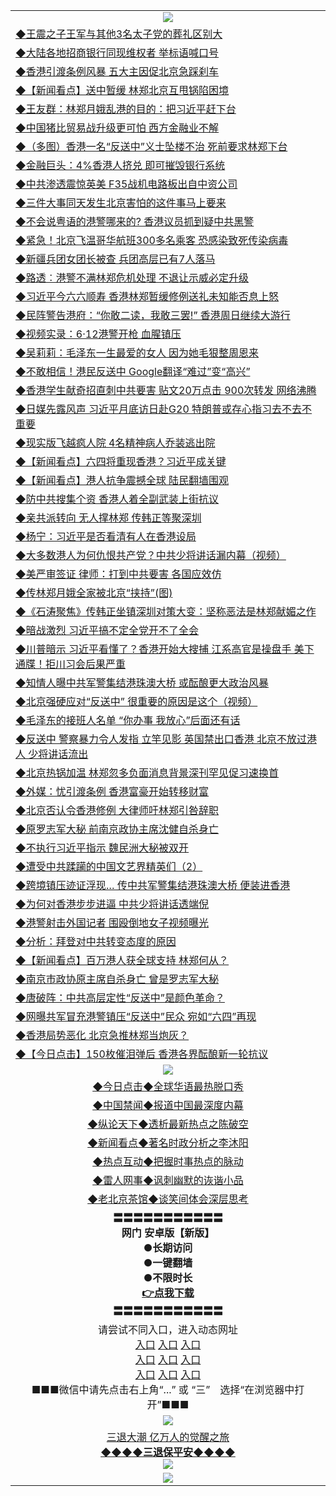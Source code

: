 <table>
  <tr>
    <td align=center><img src="https://github.com/gyhhx/image-upload/blob/master/yaowen.jpg" /></td>
  </tr>
  <tr>
<td align=left>
<a href="http://cusbnbdtzcctk.global.ssl.fastly.net/oo.aspx?name=c1044199&key=byrubgbzsydi&from=gy">◆王震之子王军与其他3名太子党的葬礼区别大</a><br/>
</td>
   </tr>
<tr>
<td align=left>
<a href="https://cusbnbdtzcctk.global.ssl.fastly.net/oo.aspx?name=c1044193&key=byrubgbzsydi&from=gy">◆大陆各地招商银行同现维权者 举标语喊口号</a><br/></td>
  </tr>
  <tr>
<td align=left>
<a href="https://cusbnbdtzcctk.global.ssl.fastly.net/oo.aspx?name=c1044210&key=byrubgbzsydi&from=gy">◆香港引渡条例风暴 五大主因促北京急踩刹车</a><br/></td>
 </tr>
  <tr>
<td align=left>
<a href="http://cusbnbdtzcctk.global.ssl.fastly.net/oo.aspx?name=c1044206&key=byrubgbzsydi&from=gy">◆【新闻看点】送中暂缓 林郑北京互甩锅陷困境</a><br/></td>
 </tr>
   <tr>
<td align=left>
<a href="http://cusbnbdtzcctk.global.ssl.fastly.net/oo.aspx?name=c1044189&key=byrubgbzsydi&from=gy">◆王友群：林郑月娥乱港的目的：把习近平赶下台</a><br/></td>
   </tr> 
  <tr>
<td align=left>
<a href="http://cusbnbdtzcctk.global.ssl.fastly.net/oo.aspx?name=c1044170&key=byrubgbzsydi&from=gy">◆中国猪比贸易战升级更可怕 西方金融业不解</a><br/></td>
  </tr> 
 <tr>
<td align=left>
<a href="http://cusbnbdtzcctk.global.ssl.fastly.net/oo.aspx?name=http://www.soundofhope.org/gb/2019/06/15/n2962213.html&key=byrubgbzsydi&from=gy">◆（多图）香港一名“反送中”义士坠楼不治 死前要求林郑下台
</a><br/>
</td>
   </tr>
 <tr>
<td align=left>
<a href="http://cusbnbdtzcctk.global.ssl.fastly.net/oo.aspx?name=https://www.ntdtv.com/gb/2019/06/15/a102601842.html&key=byrubgbzsydi&from=gy">◆金融巨头：4%香港人挤兑 即可摧毁银行系统</a><br/></td>
  </tr>
  <tr>
<td align=left>
<a href="http://cusbnbdtzcctk.global.ssl.fastly.net/oo.aspx?name=https://www.ntdtv.com/gb/2019/06/15/a102601879.html&key=byrubgbzsydi&from=gy">◆中共渗透震惊英美 F35战机电路板出自中资公司</a><br/></td>
 </tr>
   <tr>
<td align=left>
<a href="http://cusbnbdtzcctk.global.ssl.fastly.net/oo.aspx?name=c1044124&key=byrubgbzsydi&from=gy">◆三件大事同天发生北京害怕的这件事马上要来</a><br/>
</td>
   </tr>
 <tr>
<td align=left>
<a href="http://cusbnbdtzcctk.global.ssl.fastly.net/oo.aspx?name=c1044174&key=byrubgbzsydi&from=gy">◆不会说粤语的港警哪来的? 香港议员抓到疑中共黑警</a><br/></td>
  </tr>
  <tr>
<td align=left>
<a href="http://cusbnbdtzcctk.global.ssl.fastly.net/oo.aspx?name=c1044141&key=byrubgbzsydi&from=gy">◆紧急！北京飞温哥华航班300多名乘客 恐感染致死传染病毒</a><br/></td>
 </tr>
  <tr>
<td align=left>
<a href="http://cusbnbdtzcctk.global.ssl.fastly.net/oo.aspx?name=c1044167&key=byrubgbzsydi&from=gy">◆新疆兵团女团长被查 兵团高层已有7人落马</a><br/></td>
 </tr>
   <tr>
<td align=left>
<a href="http://cusbnbdtzcctk.global.ssl.fastly.net/oo.aspx?name=c1044173&key=byrubgbzsydi&from=gy">◆路透︰港警不满林郑危机处理 不退让示威必定升级</a><br/></td>
   </tr> 
  <tr>
<td align=left>
<a href="http://cusbnbdtzcctk.global.ssl.fastly.net/oo.aspx?name=c1044225&key=byrubgbzsydi&from=gy">◆习近平今六六顺寿 香港林郑暂缓修例送礼未知能否息上怒</a><br/></td>
  </tr> 
 <tr>
<td align=left>
<a href="http://cusbnbdtzcctk.global.ssl.fastly.net/oo.aspx?name=c1044224&key=byrubgbzsydi&from=gy">◆民阵警告港府：“你敢二读，我敢三罢!” 香港周日继续大游行</a><br/>
</td>
   </tr>
 <tr>
<td align=left>
<a href="http://cusbnbdtzcctk.global.ssl.fastly.net/oo.aspx?name=c1044200&key=byrubgbzsydi&from=gy">◆视频实录：6‧12港警开枪 血腥镇压</a><br/>
</td>
   </tr>
 <tr>
<td align=left>
<a href="http://cusbnbdtzcctk.global.ssl.fastly.net/oo.aspx?name=c1044294&key=byrubgbzsydi&from=gy">◆吴莉莉：毛泽东一生最爱的女人 因为她毛狠整周恩来</a><br/></td>
  </tr>
  <tr>
<td align=left>
<a href="http://cusbnbdtzcctk.global.ssl.fastly.net/oo.aspx?name=c1044153&key=byrubgbzsydi&from=gy">◆不敢相信！港民反送中 Google翻译“难过”变“高兴”</a><br/></td>
 </tr>
   <tr>
<td align=left>
<a href="http://cusbnbdtzcctk.global.ssl.fastly.net/oo.aspx?name=c1044190&key=byrubgbzsydi&from=gy">◆香港学生献奇招直刺中共要害 贴文20万点击 900次转发 网络沸腾</a><br/>
</td>
   </tr>
 <tr>
<td align=left>
<a href="http://cusbnbdtzcctk.global.ssl.fastly.net/oo.aspx?name=c1044240&key=byrubgbzsydi&from=gy">◆日媒先露风声 习近平月底访日赴G20 特朗普或存心指习去不去不重要</a><br/>
</td>
   </tr>
<tr>
<td align=left>
<a href="https://cusbnbdtzcctk.global.ssl.fastly.net/oo.aspx?name=c1044152&key=byrubgbzsydi&from=gy">◆现实版飞越疯人院 4名精神病人乔装逃出院</a><br/>
</td>       
</tr> 
  <tr>
<td align=left>
<a href="http://cusbnbdtzcctk.global.ssl.fastly.net/oo.aspx?name=c1043965&key=byrubgbzsydi&from=gy">◆【新闻看点】六四将重现香港？习近平成关键</a><br/>
</td>
   </tr>
<tr>
<td align=left>
<a href="https://cusbnbdtzcctk.global.ssl.fastly.net/oo.aspx?name=c1043966&key=byrubgbzsydi&from=gy">◆【新闻看点】港人抗争震撼全球 陆民翻墙围观</a><br/></td>
  </tr>
  <tr>
<td align=left>
<a href="https://cusbnbdtzcctk.global.ssl.fastly.net/oo.aspx?name=c1043877&key=byrubgbzsydi&from=gy">◆防中共搜集个资 香港人着全副武装上街抗议</a><br/></td>
 </tr>
  <tr>
<td align=left>
<a href="http://cusbnbdtzcctk.global.ssl.fastly.net/oo.aspx?name=c1043994&key=byrubgbzsydi&from=gy">◆亲共派转向 无人撑林郑 传韩正等聚深圳</a><br/></td>
 </tr>
   <tr>
<td align=left>
<a href="http://cusbnbdtzcctk.global.ssl.fastly.net/oo.aspx?name=c1043988&key=byrubgbzsydi&from=gy">◆杨宁：习近平是否看清有人在香港设局</a><br/></td>
   </tr> 
  <tr>
<td align=left>
<a href="http://cusbnbdtzcctk.global.ssl.fastly.net/oo.aspx?name=c1043902&key=byrubgbzsydi&from=gy">◆大多数港人为何仇恨共产党？中共少将讲话漏内幕（视频）</a><br/></td>
  </tr> 
 <tr>
<td align=left>
<a href="http://cusbnbdtzcctk.global.ssl.fastly.net/oo.aspx?name=c1043971&key=byrubgbzsydi&from=gy">◆美严审签证 律师：打到中共要害 各国应效仿</a><br/>
</td>
   </tr>
 <tr>
<td align=left>
<a href="http://cusbnbdtzcctk.global.ssl.fastly.net/oo.aspx?name=http://www.secretchina.com/news/gb/2019/06/15/897062.html&key=byrubgbzsydi&from=gy">◆传林郑月娥全家被北京“挟持”(图)</a><br/></td>
  </tr>
  <tr>
<td align=left>
<a href="http://cusbnbdtzcctk.global.ssl.fastly.net/oo.aspx?name=c816850_159_2&key=byrubgbzsydi&from=gy">◆《石涛聚焦》传韩正坐镇深圳对策大变：坚称恶法是林郑献媚之作</a><br/></td>
 </tr>
   <tr>
<td align=left>
<a href="http://cusbnbdtzcctk.global.ssl.fastly.net/oo.aspx?name=http://www.secretchina.com/news/gb/2019/06/13/896790.html&key=byrubgbzsydi&from=gy">◆暗战激烈 习近平搞不定全党开不了全会</a><br/>
</td>
   </tr>
 <tr>
<td align=left>
<a href="http://cusbnbdtzcctk.global.ssl.fastly.net/oo.aspx?name=c1043930&key=byrubgbzsydi&from=gy">◆川普暗示 习近平看懂了？香港开始大搜捕 江系高官是操盘手 美下通牒！拒川习会后果严重</a><br/></td>
  </tr>
  <tr>
<td align=left>
<a href="http://cusbnbdtzcctk.global.ssl.fastly.net/oo.aspx?name=c1043914&key=byrubgbzsydi&from=gy">◆知情人曝中共军警集结港珠澳大桥 或酝酿更大政治风暴</a><br/></td>
 </tr>
  <tr>
<td align=left>
<a href="http://cusbnbdtzcctk.global.ssl.fastly.net/oo.aspx?name=c1043866&key=byrubgbzsydi&from=gy">◆北京强硬应对“反送中” 很重要的原因是这个（视频）</a><br/></td>
 </tr>
   <tr>
<td align=left>
<a href="http://cusbnbdtzcctk.global.ssl.fastly.net/oo.aspx?name=c1043993&key=byrubgbzsydi&from=gy">◆毛泽东的接班人名单 “你办事 我放心”后面还有话</a><br/></td>
   </tr> 
  <tr>
<td align=left>
<a href="http://cusbnbdtzcctk.global.ssl.fastly.net/oo.aspx?name=c1043932&key=byrubgbzsydi&from=gy">◆反送中 警察暴力令人发指 立竿见影 英国禁出口香港 北京不放过港人 少将讲话流出</a><br/></td>
  </tr> 
 <tr>
<td align=left>
<a href="http://cusbnbdtzcctk.global.ssl.fastly.net/oo.aspx?name=c1043959&key=byrubgbzsydi&from=gy">◆北京热锅加温 林郑忽多负面消息背景深刊罕见促习速换首</a><br/>
</td>
   </tr>
 <tr>
<td align=left>
<a href="http://cusbnbdtzcctk.global.ssl.fastly.net/oo.aspx?name=c1043973&key=byrubgbzsydi&from=gy">◆外媒：忧引渡条例 香港富豪开始转移财富</a><br/>
</td>
   </tr>
 <tr>
<td align=left>
<a href="http://cusbnbdtzcctk.global.ssl.fastly.net/oo.aspx?name=c1043972&key=byrubgbzsydi&from=gy">◆北京否认令香港修例 大律师吁林郑引咎辞职</a><br/></td>
  </tr>
  <tr>
<td align=left>
<a href="http://cusbnbdtzcctk.global.ssl.fastly.net/oo.aspx?name=c1043881&key=byrubgbzsydi&from=gy">◆原罗志军大秘 前南京政协主席沈健自杀身亡</a><br/></td>
 </tr>
   <tr>
<td align=left>
<a href="http://cusbnbdtzcctk.global.ssl.fastly.net/oo.aspx?name=c1043946&key=byrubgbzsydi&from=gy">◆不执行习近平指示 魏民洲大秘被双开</a><br/>
</td>
   </tr>
 <tr>
<td align=left>
<a href="http://cusbnbdtzcctk.global.ssl.fastly.net/oo.aspx?name=c1043999&key=byrubgbzsydi&from=gy">◆遭受中共蹂躏的中国文艺界精英们（2）</a><br/>
</td>
   </tr>
<tr>
<td align=left>
<a href="https://cusbnbdtzcctk.global.ssl.fastly.net/oo.aspx?name=c1044011&key=byrubgbzsydi&from=gy">◆跨境镇压迹证浮现… 传中共军警集结港珠澳大桥 便装进香港</a><br/>
</td>       
</tr> 
  <tr>
<td align=left>
<a href="http://cusbnbdtzcctk.global.ssl.fastly.net/oo.aspx?name=c1043750&key=byrubgbzsydi&from=gy">◆为何对香港步步进逼 中共少将讲话透端倪</a><br/>
</td>
   </tr>
<tr>
<td align=left>
<a href="https://cusbnbdtzcctk.global.ssl.fastly.net/oo.aspx?name=http://www.epochtimes.com/gb/19/6/13/n11320802.htm&key=byrubgbzsydi&from=gy">◆港警射击外国记者 围殴倒地女子视频曝光</a><br/></td>
  </tr>
  <tr>
<td align=left>
<a href="https://cusbnbdtzcctk.global.ssl.fastly.net/oo.aspx?name=c1043630&key=byrubgbzsydi&from=gy">◆分析：拜登对中共转变态度的原因</a><br/></td>
 </tr>
  <tr>
<td align=left>
<a href="http://cusbnbdtzcctk.global.ssl.fastly.net/oo.aspx?name=c1043752&key=byrubgbzsydi&from=gy">◆【新闻看点】百万港人获全球支持 林郑何从？</a><br/></td>
 </tr>
   <tr>
<td align=left>
<a href="http://cusbnbdtzcctk.global.ssl.fastly.net/oo.aspx?name=c1043753&key=byrubgbzsydi&from=gy">◆南京市政协原主席自杀身亡 曾是罗志军大秘</a><br/></td>
   </tr> 
  <tr>
<td align=left>
<a href="http://cusbnbdtzcctk.global.ssl.fastly.net/oo.aspx?name=c1043696&key=byrubgbzsydi&from=gy">◆唐破阵：中共高层定性“反送中”是颜色革命？</a><br/></td>
  </tr> 
 <tr>
<td align=left>
<a href="http://cusbnbdtzcctk.global.ssl.fastly.net/oo.aspx?name=http://www.soundofhope.org/gb/2019/06/13/n2956246.html&key=byrubgbzsydi&from=gy">◆网曝共军冒充港警镇压“反送中”民众 宛如“六四”再现</a><br/>
</td>
   </tr>
 <tr>
<td align=left>
<a href="http://cusbnbdtzcctk.global.ssl.fastly.net/oo.aspx?name=https://www.ntdtv.com/gb/2019/06/14/a102600504.html&key=byrubgbzsydi&from=gy">◆香港局势恶化 北京急推林郑当炮灰？</a><br/></td>
  </tr>
  <tr>
<td align=left>
<a href="http://cusbnbdtzcctk.global.ssl.fastly.net/oo.aspx?name=https://www.ntdtv.com/gb/2019/06/13/a102600255.html&key=byrubgbzsydi&from=gy">◆【今日点击】150枚催泪弹后 香港各界酝酿新一轮抗议</a><br/></td>
 </tr>
    <tr>
    <td align=center><img src="https://github.com/gyhhx/image-upload/blob/master/shipin.jpg" /></td>
  </tr>
   <tr>
   <td align=center> 
<a href="http://ctbtfdoocixoa.global.ssl.fastly.net/oo.aspx?name=c816850&key=ofejcfaxcltk&from=gy&tag=9877">◆今日点击◆全球华语最热脱口秀</a><br/>
    </td>
  </tr>
  <tr>
  <td align=center>
<a href="http://ctbtfdoocixoa.global.ssl.fastly.net/oo.aspx?name=c816860&key=ofejcfaxcltk&from=gy&tag=99733110">◆中国禁闻◆报道中国最深度内幕</a><br/>
   </tr>
  <tr>
     <td align=center>
<a href="http://ctbtfdoocixoa.global.ssl.fastly.net/oo.aspx?name=c816855&key=ofejcfaxcltk&from=gy&tag=997110">◆纵论天下◆透析最新热点之陈破空</a><br/>
   </tr>
   <tr>
      <td align=center>
<a href="http://ctbtfdoocixoa.global.ssl.fastly.net/oo.aspx?name=c838308&key=ofejcfaxcltk&from=gy&tag=9973110">◆新闻看点◆著名时政分析之李沐阳</a><br/>
   </tr>
   <tr>
     <td align=center>
<a href="http://ctbtfdoocixoa.global.ssl.fastly.net/oo.aspx?name=c816852&key=ofejcfaxcltk&from=gy&tag=9733110">◆热点互动◆把握时事热点的脉动</a><br/>
   </tr>
   <tr>
      <td align=center>
<a href="http://ctbtfdoocixoa.global.ssl.fastly.net/oo.aspx?name=c816694&key=ofejcfaxcltk&from=gy&tag=93310">◆雷人网事◆讽刺幽默的诙谐小品</a><br/>
   </tr>
   <tr>
    <td align=center>
<a href="http://ctbtfdoocixoa.global.ssl.fastly.net/oo.aspx?name=c816650&key=ofejcfaxcltk&from=gy&tag=9973110">◆老北京茶馆◆谈笑间体会深层思考</a><br/>
   </tr>
  <tr>
    <td align=center>
 <b>〓〓〓〓〓〓〓〓〓〓〓<br/>网门 安卓版【新版】<br/> ●长期访问<br/> ●一键翻墙<br/>  ●不限时长<br/> 
 <a href="https://share.weiyun.com/55gXO14">👉<b>点我下载</a><br/>〓〓〓〓〓〓〓〓〓〓〓<br/>
    </td>
    </tr>
   <tr>
    <td align=center>请尝试不同入口，进入动态网址<br/>
      <a href="https://s3.us-east-2.amazonaws.com/ogateo/show.htm">入口</a>
      <a href="https://s3.ca-central-1.amazonaws.com/ogatec/show.htm">入口</a>
      <a href="https://s3.ap-southeast-2.amazonaws.com/ogatey/show.htm">入口</a><br/>
      <a href="https://s3.ap-northeast-2.amazonaws.com/ogates/show.htm">入口</a>
      <a href="https://s3.eu-central-1.amazonaws.com/ogatef/show.htm">入口</a>
      <a href="https://s3.ap-south-1.amazonaws.com/ogatem/show.htm">入口</a><br/>
      <a href="https://s3-us-west-1.amazonaws.com/ogaten/show.htm">入口</a>
      <a href="https://s3.eu-west-2.amazonaws.com/ogatel/show.htm">入口</a>
      <a href="https://s3.ap-northeast-1.amazonaws.com/ogatet/show.htm">入口</a><br/>
      ■■■微信中请先点击右上角“...” 或 “三”　选择“在浏览器中打开”■■■<b><br/>
    </td>
  </tr>
  <tr>
    <td align=center><img src="https://github.com/gyhhx/image-upload/blob/master/3.jpg" /> </td>
</tr>
  <tr>  
  <td align=center>
  <a href="http://ctbtfdoocixoa.global.ssl.fastly.net/oo.aspx?name=c894205&key=ofejcfaxcltk&from=gy&tag=9973110">三退大潮 亿万人的觉醒之旅</a><br/>
      <a href="http://ctbtfdoocixoa.global.ssl.fastly.net/oo.aspx?name=ogQuit.aspx&key=ofejcfaxcltk&from=gy"><b>◆◆◆◆三退保平安◆◆◆◆<br/></a>
      <img src="https://github.com/gyhhx/image-upload/blob/master/3t.jpg" /><br/>
      </td>
  </tr>
   <tr>
    <td align=center><img src="https://raw.githubusercontent.com/oGate2/Up/master/oGate_640.jpg"/></td>
  </tr>
</table>



